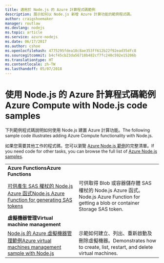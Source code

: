 ```yaml
---
title: 適用於 Node.js 的 Azure 計算程式碼範例
description: 展示如何以 Node.js 新增 Azure 計算功能的範例程式碼。
author: craigshoemaker
manager: routlaw
ms.devlang: nodejs
ms.topic: article
ms.service: azure-nodejs
ms.date: 06/17/2017
ms.author: cshoe
ms.openlocfilehash: 4775295fdea18c8ae353ff612b22f92ead35dfc8
ms.sourcegitcommit: b4cf45cb23da56718b482cf7fc240c592e15206b
ms.translationtype: HT
ms.contentlocale: zh-TW
ms.lasthandoff: 05/07/2018
---
```

# <a name="azure-compute-with-nodejs-code-samples"></a><span data-ttu-id="b337e-103">使用 Node.js 的 Azure 計算程式碼範例</span><span class="sxs-lookup"><span data-stu-id="b337e-103">Azure Compute with Node.js code samples</span></span>

<span data-ttu-id="b337e-104">下列範例程式碼說明如何使用 Node.js 建置 Azure 計算功能。</span><span class="sxs-lookup"><span data-stu-id="b337e-104">The following sample code illustrates adding Azure Compute functionality with Node.js.</span></span>

<span data-ttu-id="b337e-105">如果您需要其他工作的程式碼，您可以瀏覽 [Azure Node.js 範例](https://azure.microsoft.com/resources/samples/?term=nodejs)的完整清單。</span><span class="sxs-lookup"><span data-stu-id="b337e-105">If you need code for other tasks, you can browse the full list of [Azure Node.js samples](https://azure.microsoft.com/resources/samples/?term=nodejs).</span></span>

| | |
|---|---|
| <span data-ttu-id="b337e-106">**Azure Functions**</span><span class="sxs-lookup"><span data-stu-id="b337e-106">**Azure Functions**</span></span> ||
| [<span data-ttu-id="b337e-107">可供產生 SAS 權杖的 Node.js Azure 函式</span><span class="sxs-lookup"><span data-stu-id="b337e-107">Node.js Azure Function for generating SAS tokens</span></span>](https://azure.microsoft.com/resources/samples/functions-node-sas-token/) | <span data-ttu-id="b337e-108">可供取得 Blob 或容器儲存體 SAS 權杖的 Node.js Azure 函式。</span><span class="sxs-lookup"><span data-stu-id="b337e-108">Node.js Azure Function for getting a blob or container Storage SAS token.</span></span> |
| <span data-ttu-id="b337e-109">**虛擬機器管理**</span><span class="sxs-lookup"><span data-stu-id="b337e-109">**Virtual machine management**</span></span> ||
| [<span data-ttu-id="b337e-110">Node.js 的 Azure 虛擬機器管理範例</span><span class="sxs-lookup"><span data-stu-id="b337e-110">Azure virtual machines management sample with Node.js</span></span>](https://github.com/Azure-Samples/compute-node-manage-vm) | <span data-ttu-id="b337e-111">示範如何建立、列出、重新啟動及刪除虛擬機器。</span><span class="sxs-lookup"><span data-stu-id="b337e-111">Demonstrates how to create, list, restart, and delete virtual machines.</span></span> |